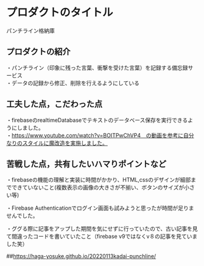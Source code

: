 # プロダクトのタイトル
 パンチライン格納庫
## プロダクトの紹介

・パンチライン（印象に残った言葉、衝撃を受けた言葉）を記録する備忘録サービス <br>
・データの記録から修正、削除を行えるようにしている <br>


## 工夫した点，こだわった点

・firebaseのrealtimeDatabaseでテキストのデータベース保存を実行できるようにしました。 <br>
・https://www.youtube.com/watch?v=BOITPwChVP4　の動画を参考に自分なりのスタイルに魔改造を実施しました。<br>

## 苦戦した点，共有したいハマりポイントなど

・firebaseの機能の理解と実装に時間がかかり、HTML,cssのデザインが細部までできていないこと(複数表示の画像の大きさが不揃い、ボタンのサイズが小さい等) <br>

・Firebase Authenticationでログイン画面も試みようと思ったが時間が足りませんでした。 <br>

・ググる際に記事をアップした期間を気にせずに行っていたので、古い記事を見て間違ったコードを書いていたこと（firebase v9ではなくv８の記事を見ていました笑）
<br>

##https://haga-yosuke.github.io/20220113kadai-punchline/



